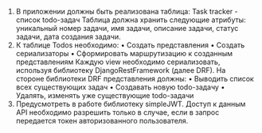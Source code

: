 1) В приложении должны быть реализована таблица:
Task tracker - список todo-задач
Таблица должна хранить следующие атрибуты: уникальный номер задачи, имя задачи, описание
задачи, статус задачи, дата создания задачи.
2) К таблице Todos необходимо:
• Создать представления
• Создать сериализаторы
• Сформировать маршрутизацию к созданным представлениям
Каждую view необходимо сериализовать, используя библиотеку DjangoRestFramework (далее DRF).
На стороне библиотеки DRF представления должны:
• Выводить список всех существующих задач
• Создавать новую todo-задачу
• Удалять, изменять уже существующие todo-задачи
3) Предусмотреть в работе библиотеку simpleJWT. Доступ к данным API необходимо разрешить только
в случае, если в запрос передается токен авторизованного пользователя.
